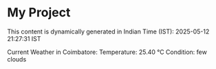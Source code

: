# My Project

This content is dynamically generated in Indian Time (IST): 2025-05-12 21:27:31 IST


Current Weather in Coimbatore:
Temperature: 25.40 °C
Condition: few clouds
